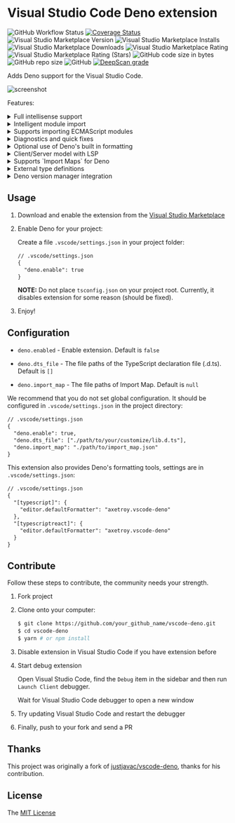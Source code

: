 # Visual Studio Code Deno extension

![GitHub Workflow Status](https://img.shields.io/github/workflow/status/axetroy/vscode-deno/build)
[![Coverage Status](https://coveralls.io/repos/github/axetroy/vscode-deno/badge.svg?branch=refs/heads/master)](https://coveralls.io/github/axetroy/vscode-deno?branch=refs/heads/master)
![Visual Studio Marketplace Version](https://img.shields.io/visual-studio-marketplace/v/axetroy.vscode-deno)
![Visual Studio Marketplace Installs](https://img.shields.io/visual-studio-marketplace/i/axetroy.vscode-deno)
![Visual Studio Marketplace Downloads](https://img.shields.io/visual-studio-marketplace/d/axetroy.vscode-deno)
![Visual Studio Marketplace Rating](https://img.shields.io/visual-studio-marketplace/r/axetroy.vscode-deno)
![Visual Studio Marketplace Rating (Stars)](https://img.shields.io/visual-studio-marketplace/stars/axetroy.vscode-deno)
![GitHub code size in bytes](https://img.shields.io/github/languages/code-size/axetroy/vscode-deno)
![GitHub repo size](https://img.shields.io/github/repo-size/axetroy/vscode-deno)
![GitHub](https://img.shields.io/github/license/axetroy/vscode-deno)
[![DeepScan grade](https://deepscan.io/api/teams/6484/projects/9924/branches/132500/badge/grade.svg)](https://deepscan.io/dashboard#view=project&tid=6484&pid=9924&bid=132500)

Adds Deno support for the Visual Studio Code.

![screenshot](screenshot/screenshot.gif)

Features:

<details><summary>Full intellisense support</summary>

![Deno Support](screenshot/deno.gif)

</details>

<details><summary>Intelligent module import</summary>

![Import](screenshot/import.gif)

</details>

<details><summary>Supports importing ECMAScript modules</summary>

![Import](screenshot/ecma.gif)

</details>

<details><summary>Diagnostics and quick fixes</summary>

![Diagnostics](screenshot/diagnostics.gif)

</details>

<details><summary>Optional use of Deno's built in formatting</summary>

![Format](screenshot/format.gif)

</details>

<details><summary>Client/Server model with LSP</summary>

The extension separates Client/Server with LSP

This means that complicated problems are handled on the server-side

The extension won't block your Visual Studio Code

![Process](screenshot/process.png)

</details>

<details><summary>Supports `Import Maps` for Deno</summary>

![Format](screenshot/import_map.gif)

</details>

<details><summary>External type definitions</summary>

The extension supports the following ways to load external declaration files

> These are all supported by Deno

1. ~Compiler hint~

```ts
// @deno-types="./foo.d.ts"
import * as foo from "./foo.js";
```

> This will not be implemented in then extensions.

2. `Triple-slash` reference directive

```ts
/// <reference types="https://raw.githubusercontent.com/date-fns/date-fns/master/typings.d.ts" />

import { format } from "https://deno.land/x/date_fns/index.js";

format(new Date(), "yyyy/MM/DD");
```

3. `X-TypeScript-Types` custom header

```ts
import { array } from "https://cdn.pika.dev/fp-ts";

const M = array.getMonoid<number>();
console.log("concat Array", M.concat([1, 2], [2, 3]));
```

</details>

<details><summary>Deno version manager integration</summary>

Investigating integration into the extension

We recommend you using [dvm](https://github.com/axetroy/dvm) for the manager Deno version.

</details>

## Usage

1. Download and enable the extension from the [Visual Studio Marketplace](https://marketplace.visualstudio.com/items?itemName=axetroy.vscode-deno)

2. Enable Deno for your project:

   Create a file `.vscode/settings.json` in your project folder:

   ```json5
   // .vscode/settings.json
   {
     "deno.enable": true
   }
   ```

   **NOTE:** Do not place `tsconfig.json` on your project root. Currently, it disables extension for some reason (should be fixed).

3. Enjoy!

## Configuration

- `deno.enabled` - Enable extension. Default is `false`

- `deno.dts_file` - The file paths of the TypeScript declaration file (.d.ts). Default is `[]`

- `deno.import_map` - The file paths of Import Map. Default is `null`

We recommend that you do not set global configuration. It should be configured in `.vscode/settings.json` in the project directory:

```json5
// .vscode/settings.json
{
  "deno.enable": true,
  "deno.dts_file": ["./path/to/your/customize/lib.d.ts"],
  "deno.import_map": "./path/to/import_map.json"
}
```

This extension also provides Deno's formatting tools, settings are in `.vscode/settings.json`:

```json5
// .vscode/settings.json
{
  "[typescript]": {
    "editor.defaultFormatter": "axetroy.vscode-deno"
  },
  "[typescriptreact]": {
    "editor.defaultFormatter": "axetroy.vscode-deno"
  }
}
```

## Contribute

Follow these steps to contribute, the community needs your strength.

1. Fork project

2. Clone onto your computer:

   ```bash
   $ git clone https://github.com/your_github_name/vscode-deno.git
   $ cd vscode-deno
   $ yarn # or npm install
   ```

3. Disable extension in Visual Studio Code if you have extension before

4. Start debug extension

   Open Visual Studio Code, find the `Debug` item in the sidebar
   and then run `Launch Client` debugger.

   Wait for Visual Studio Code debugger to open a new window

5. Try updating Visual Studio Code and restart the debugger

6. Finally, push to your fork and send a PR

## Thanks

This project was originally a fork of [justjavac/vscode-deno](https://github.com/justjavac/vscode-deno), thanks for his contribution.

## License

The [MIT License](LICENSE)
